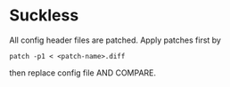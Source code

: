# Suckless

All config header files are patched. Apply patches first by
```
patch -p1 < <patch-name>.diff
```

then replace config file AND COMPARE.
